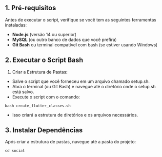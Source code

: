 ## 1. Pré-requisitos
Antes de executar o script, verifique se você tem as seguintes ferramentas instaladas:

- **Node.js** (versão 14 ou superior)
- **MySQL** (ou outro banco de dados que você prefira)
- **Git Bash** ou terminal compatível com bash (se estiver usando Windows)

## 2. Executar o Script Bash

1. Criar a Estrutura de Pastas:
- Salve o script que você forneceu em um arquivo chamado setup.sh.
- Abra o terminal (ou Git Bash) e navegue até o diretório onde o setup.sh está salvo.
- Execute o script com o comando:

```
bash create_flutter_classes.sh
```

- Isso criará a estrutura de diretórios e os arquivos necessários.

## 3. Instalar Dependências
Após criar a estrutura de pastas, navegue até a pasta do projeto:


```
cd social
```

